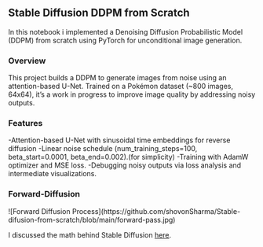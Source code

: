 <h2> Stable Diffusion DDPM from Scratch</h2>

In this notebook i implemented a Denoising Diffusion Probabilistic Model (DDPM) from scratch using PyTorch for unconditional image generation.

<h3>Overview</h3>

This project builds a DDPM to generate images from noise using an attention-based U-Net. Trained on a Pokémon dataset (~800 images, 64x64), it’s a work in progress to improve image quality by addressing noisy outputs.

<h3>Features</h3>
-Attention-based U-Net with sinusoidal time embeddings for reverse diffusion
-Linear noise schedule (num_training_steps=100, beta_start=0.0001, beta_end=0.002).(for simplicity)
-Training with AdamW optimizer and MSE loss.
-Debugging noisy outputs via loss analysis and intermediate visualizations.

<h3>Forward-Diffusion</h3>
![Forward Diffusion Process](https://github.com/shovonSharma/Stable-difusion-from-scratch/blob/main/forward-pass.jpg)

I discussed the math behind Stable Diffusion [here](https://medium.com/@shovonsharma/the-math-behind-stable-diffusion-232ac2f9f263).
